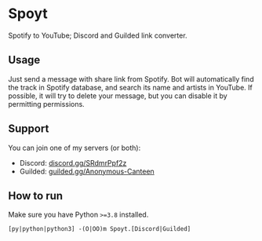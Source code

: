 # Spoyt

Spotify to YouTube; Discord and Guilded link converter.

## Usage

Just send a message with share link from Spotify. Bot will automatically find
the track in Spotify database, and search its name and artists in YouTube.
If possible, it will try to delete your message, but you can disable it
by permitting permissions.

## Support

You can join one of my servers (or both):

- Discord: [discord.gg/SRdmrPpf2z](https://discord.gg/SRdmrPpf2z)
- Guilded: [guilded.gg/Anonymous-Canteen](https://guilded.gg/Anonymous-Canteen)

## How to run

Make sure you have Python `>=3.8` installed.
```
[py|python|python3] -(O|OO)m Spoyt.[Discord|Guilded]
```

